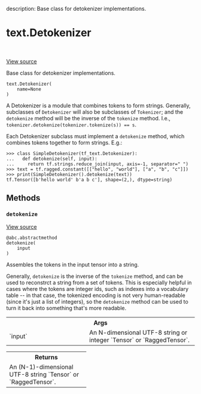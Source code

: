 description: Base class for detokenizer implementations.

<div itemscope itemtype="http://developers.google.com/ReferenceObject">
<meta itemprop="name" content="text.Detokenizer" />
<meta itemprop="path" content="Stable" />
<meta itemprop="property" content="__init__"/>
<meta itemprop="property" content="detokenize"/>
</div>

# text.Detokenizer

<!-- Insert buttons and diff -->

<table class="tfo-notebook-buttons tfo-api nocontent" align="left">

</table>

<a target="_blank" href="https://github.com/tensorflow/text/tree/master/tensorflow_text/python/ops/tokenization.py">View
source</a>

Base class for detokenizer implementations.

<pre class="devsite-click-to-copy prettyprint lang-py tfo-signature-link">
<code>text.Detokenizer(
    name=None
)
</code></pre>

<!-- Placeholder for "Used in" -->

A Detokenizer is a module that combines tokens to form strings. Generally,
subclasses of `Detokenizer` will also be subclasses of `Tokenizer`; and the
`detokenize` method will be the inverse of the `tokenize` method. I.e.,
`tokenizer.detokenize(tokenizer.tokenize(s)) == s`.

Each Detokenizer subclass must implement a `detokenize` method, which combines
tokens together to form strings. E.g.:

```
>>> class SimpleDetokenizer(tf_text.Detokenizer):
...   def detokenize(self, input):
...     return tf.strings.reduce_join(input, axis=-1, separator=" ")
>>> text = tf.ragged.constant([["hello", "world"], ["a", "b", "c"]])
>>> print(SimpleDetokenizer().detokenize(text))
tf.Tensor([b'hello world' b'a b c'], shape=(2,), dtype=string)
```

## Methods

<h3 id="detokenize"><code>detokenize</code></h3>

<a target="_blank" href="https://github.com/tensorflow/text/tree/master/tensorflow_text/python/ops/tokenization.py">View
source</a>

<pre class="devsite-click-to-copy prettyprint lang-py tfo-signature-link">
<code>@abc.abstractmethod</code>
<code>detokenize(
    input
)
</code></pre>

Assembles the tokens in the input tensor into a string.

Generally, `detokenize` is the inverse of the `tokenize` method, and can be used
to reconstrct a string from a set of tokens. This is especially helpful in cases
where the tokens are integer ids, such as indexes into a vocabulary table -- in
that case, the tokenized encoding is not very human-readable (since it's just a
list of integers), so the `detokenize` method can be used to turn it back into
something that's more readable.

<!-- Tabular view -->
 <table class="responsive fixed orange">
<colgroup><col width="214px"><col></colgroup>
<tr><th colspan="2">Args</th></tr>

<tr>
<td>
`input`
</td>
<td>
An N-dimensional UTF-8 string or integer `Tensor` or
`RaggedTensor`.
</td>
</tr>
</table>

<!-- Tabular view -->
 <table class="responsive fixed orange">
<colgroup><col width="214px"><col></colgroup>
<tr><th colspan="2">Returns</th></tr>
<tr class="alt">
<td colspan="2">
An (N-1)-dimensional UTF-8 string `Tensor` or `RaggedTensor`.
</td>
</tr>

</table>
